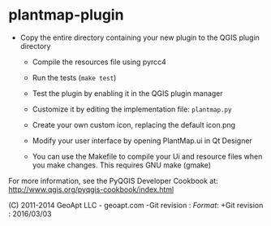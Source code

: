 # plantmap-plugin
* Copy the entire directory containing your new plugin to the QGIS plugin
     directory
 
   * Compile the resources file using pyrcc4
 
   * Run the tests (``make test``)
 
   * Test the plugin by enabling it in the QGIS plugin manager
 
   * Customize it by editing the implementation file: ``plantmap.py``
 
   * Create your own custom icon, replacing the default icon.png
 
   * Modify your user interface by opening PlantMap.ui in Qt Designer
 
   * You can use the Makefile to compile your Ui and resource files when
     you make changes. This requires GNU make (gmake)
 
 For more information, see the PyQGIS Developer Cookbook at:
  http://www.qgis.org/pyqgis-cookbook/index.html
  
  (C) 2011-2014 GeoApt LLC - geoapt.com
 -Git revision : $Format:%H$
 +Git revision : 2016/03/03
